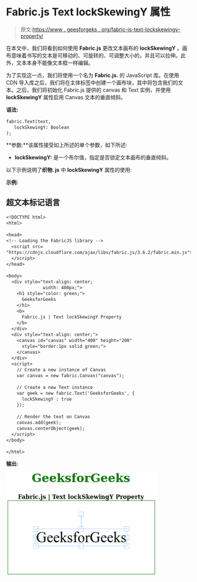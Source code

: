 # Fabric.js Text lockSkewingY 属性

> 原文:[https://www . geesforgeks . org/fabric-js-text-lockskewingy-property/](https://www.geeksforgeeks.org/fabric-js-text-lockskewingy-property/)

在本文中，我们将看到如何使用 **Fabric.js** 更改文本画布的 **lockSkewingY** 。画布意味着书写的文本是可移动的、可旋转的、可调整大小的，并且可以拉伸。此外，文本本身不能像文本框一样编辑。

为了实现这一点，我们将使用一个名为 **Fabric.js.** 的 JavaScript 库。在使用 CDN 导入库之后，我们将在主体标签中创建一个画布块，其中将包含我们的文本。之后，我们将初始化 Fabric.js 提供的 canvas 和 Text 实例，并使用 **lockSkewingY** 属性启用 Canvas 文本的垂直倾斜。

**语法:**

```
fabric.Text(text,
   lockSkewingY: Boolean
);
```

**参数:**该属性接受如上所述的单个参数，如下所述:

*   **lockSkewingY:** 是一个布尔值，指定是否锁定文本画布的垂直倾斜。

以下示例说明了**织物. js** 中 **lockSkewingY** 属性的使用:

**示例:**

## 超文本标记语言

```
<!DOCTYPE html>
<html>

<head>
<!-- Loading the FabricJS library -->
  <script src=
"https://cdnjs.cloudflare.com/ajax/libs/fabric.js/3.6.2/fabric.min.js">
  </script>
</head>

<body>
  <div style="text-align: center;
              width: 400px;">
    <h1 style="color: green;">
      GeeksforGeeks
    </h1>
    <b>
      Fabric.js | Text lockSkewingY Property
    </b>
  </div>
  <div style="text-align: center;">
    <canvas id="canvas" width="400" height="200"
      style="border:1px solid green;">
    </canvas>
  </div>
  <script>
    // Create a new instance of Canvas
    var canvas = new fabric.Canvas("canvas");

    // Create a new Text instance
    var geek = new fabric.Text('GeeksforGeeks', {
      lockSkewingY : true
    });

    // Render the text on Canvas
    canvas.add(geek);
    canvas.centerObject(geek);
  </script>
</body>

</html>
```

**输出:**

![](img/b4de92e5fda31fe472dd665f5bd295ae.png)
